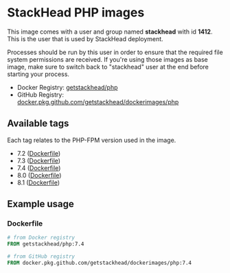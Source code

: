 # StackHead PHP images

This image comes with a user and group named **stackhead** with id **1412**.
This is the user that is used by StackHead deployment.

Processes should be run by this user in order to ensure that the required file system permissions are received.
If you're using those images as base image, make sure to switch back to "stackhead" user at the end before starting your process.

* Docker Registry: [getstackhead/php](https://hub.docker.com/repository/docker/getstackhead/php)
* GitHub Registry: [docker.pkg.github.com/getstackhead/dockerimages/php](https://github.com/getstackhead/dockerimages/packages/198281)

## Available tags

Each tag relates to the PHP-FPM version used in the image.

* 7.2 ([Dockerfile](./7.2/Dockerfile))
* 7.3 ([Dockerfile](./7.3/Dockerfile))
* 7.4 ([Dockerfile](./7.4/Dockerfile))
* 8.0 ([Dockerfile](./8.0/Dockerfile))
* 8.1 ([Dockerfile](./8.1/Dockerfile))

## Example usage

### Dockerfile
```dockerfile
# from Docker registry
FROM getstackhead/php:7.4

# from GitHub registry
FROM docker.pkg.github.com/getstackhead/dockerimages/php:7.4
```
